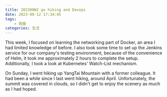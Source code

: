 ```yaml
---
title: 202308W2 go hiking and Devops
date: 2023-08-12 17:34:45
tags:
    - 周报
categories: 生活
---
```

This week, I focused on learning the networking part of Docker, an area I had limited knowledge of before. I also took some time to set up the Jenkins service for our company's testing environment, because of the convenience of Helm, it took me approximately 2 hours to complete the setup. Additionally, I took a look at Kubernetes' Watch-List mechanism.

On Sunday, I went hiking up YangTai Mountain with a former colleague. It had been a while since I last went hiking, around April. Unfortunately, the summit was covered in clouds, so I didn't get to enjoy the scenery as much as I had hoped.